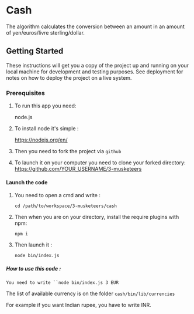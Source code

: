 # Cash

The algorithm calculates the conversion between an amount in an amount of yen/euros/livre sterling/dollar.

## Getting Started

These instructions will get you a copy of the project up and running on your local machine for development and testing purposes. See deployment for notes on how to deploy the project on a live system.

### Prerequisites

1. To run this app you need:

	node.js

2. To install node it's simple :

	https://nodejs.org/en/

3. Then you need to fork the project via ``github``

4. To launch it on your computer you need to clone your forked directory: https://github.com/YOUR_USERNAME/3-musketeers



	
#### Launch the code

1. You need to open a cmd and write :

	``cd /path/to/workspace/3-musketeers/cash``
	
2. Then when you are on your directory, install the require plugins with npm:

	``npm i``

3. Then launch it :
	
	``node bin/index.js``

##### How to use this code :

	You need to write ``node bin/index.js 3 EUR

The list of available currency is on the folder ``cash/bin/lib/currencies``

For example if you want Indian rupee, you have to write INR.
